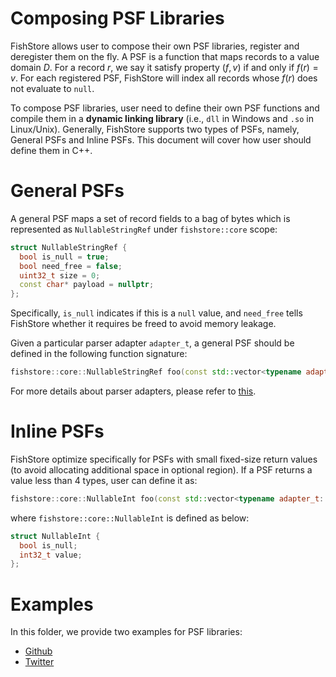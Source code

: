 # Composing PSF Libraries

FishStore allows user to compose their own PSF libraries, register and deregister them on the fly. A PSF is a function that maps records to a value domain $D$. For a record $r$, we say it satisfy property $(f, v)$ if and only if $f(r) = v$. For each registered PSF, FishStore will index all records whose $f(r)$ does not evaluate to `null`.

To compose PSF libraries, user need to define their own PSF functions and compile them in a **dynamic linking library** (i.e., `dll` in Windows and `.so` in Linux/Unix). Generally, FishStore supports two types of PSFs, namely, General PSFs and Inline PSFs. This document will cover how user should define them in C++.

# General PSFs
A general PSF maps a set of record fields to a bag of bytes which is represented  as `NullableStringRef` under `fishstore::core` scope:

```cpp
struct NullableStringRef {
  bool is_null = true;
  bool need_free = false;
  uint32_t size = 0;
  const char* payload = nullptr;
};
```
Specifically, `is_null` indicates if this is a `null` value, and `need_free` tells FishStore whether it requires be freed to avoid memory leakage.

Given a particular parser adapter `adapter_t`, a general PSF should be defined in the following function signature:

```cpp
fishstore::core::NullableStringRef foo(const std::vector<typename adapter_t::field_t>& fields)}
```

For more details about parser adapters, please refer to [this](../adapter_examples/README.md).

# Inline PSFs
FishStore optimize specifically for PSFs with small fixed-size return values (to avoid allocating additional space in optional region). If a PSF returns a value less than 4 types, user can define it as:

```cpp
fishstore::core::NullableInt foo(const std::vector<typename adapter_t::field_t>& fields)}
```

where `fishstore::core::NullableInt` is defined as below:

```cpp
struct NullableInt {
  bool is_null;
  int32_t value;
};
```

# Examples
In this folder, we provide two examples for PSF libraries:
- [Github](github_lib.cc)
- [Twitter](twitter_lib.cc)
